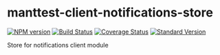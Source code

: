 # manttest-client-notifications-store
[![NPM version](https://img.shields.io/npm/v/manttest-client-notifications-store.svg)](https://www.npmjs.com/package/manttest-client-notifications-store)
[![Build Status](https://travis-ci.org/TestJG/manttest-client-notifications-store.svg?branch=master)](https://travis-ci.org/TestJG/manttest-client-notifications-store)
[![Coverage Status](https://coveralls.io/repos/github/TestJG/manttest-client-notifications-store/badge.svg?branch=master)](https://coveralls.io/github/TestJG/manttest-client-notifications-store?branch=master)
[![Standard Version](https://img.shields.io/badge/release-standard%20version-brightgreen.svg)](https://github.com/conventional-changelog/standard-version)

Store for notifications client module
